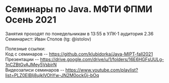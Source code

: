 # Семинары по Java. МФТИ ФПМИ Осень 2021
Занятия проходят по понедельникам в 13:55 в УЛК-1 аудитория 2.36    
Семинарист: Иван Столов (tg: @istolov)  

Полезные ссылки:    
Код с семинаров -- https://github.com/klubidorka/Java-MIPT-fall2021  
Презентации -- https://drive.google.com/drive/u/1/folders/16E6HGFsUULg-1nCZBtGvAJMey5VsbirN  
Видеозаписи семинаров -- https://www.youtube.com/playlist?list=PLZ0EIBIj8ujklVOhYw-JN2M0ockGj-bOq  
